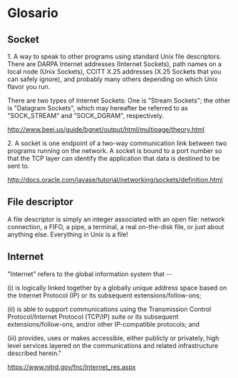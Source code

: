# Glosario

## Socket

1\. A way to speak to other programs using standard Unix file descriptors. There are DARPA Internet addresses (Internet Sockets), path names on a local node (Unix Sockets), CCITT X.25 addresses (X.25 Sockets that you can safely ignore), and probably many others depending on which Unix flavor you run. 

There are two types of Internet Sockets: One is "Stream Sockets"; the other is "Datagram Sockets", which may hereafter be referred to as "SOCK_STREAM" and "SOCK_DGRAM", respectively. 

http://www.beej.us/guide/bgnet/output/html/multipage/theory.html

2\. A socket is one endpoint of a two-way communication link between two programs running on the network. A socket is bound to a port number so that the TCP layer can identify the application that data is destined to be sent to.

http://docs.oracle.com/javase/tutorial/networking/sockets/definition.html

## File descriptor

A file descriptor is simply an integer associated with an open file: network connection, a FIFO, a pipe, a terminal, a real on-the-disk file, or just about anything else. Everything in Unix is a file!

## Internet

"Internet" refers to the global information system that -- 

(i) is logically linked together by a globally unique address space based on the Internet Protocol (IP) or its subsequent extensions/follow-ons;

(ii) is able to support communications using the Transmission Control Protocol/Internet Protocol (TCP/IP) suite or its subsequent extensions/follow-ons, and/or other IP-compatible protocols; and 

(iii) provides, uses or makes accessible, either publicly or privately, high level services layered on the communications and related infrastructure described herein." 

https://www.nitrd.gov/fnc/Internet_res.aspx
